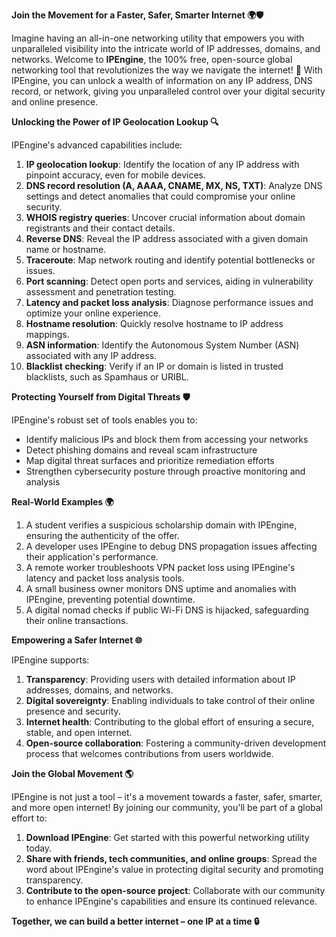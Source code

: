 **Join the Movement for a Faster, Safer, Smarter Internet 🌍🛡️**

Imagine having an all-in-one networking utility that empowers you with unparalleled visibility into the intricate world of IP addresses, domains, and networks. Welcome to **IPEngine**, the 100% free, open-source global networking tool that revolutionizes the way we navigate the internet! 🚀 With IPEngine, you can unlock a wealth of information on any IP address, DNS record, or network, giving you unparalleled control over your digital security and online presence.

**Unlocking the Power of IP Geolocation Lookup 🔍**

IPEngine's advanced capabilities include:

1. **IP geolocation lookup**: Identify the location of any IP address with pinpoint accuracy, even for mobile devices.
2. **DNS record resolution (A, AAAA, CNAME, MX, NS, TXT)**: Analyze DNS settings and detect anomalies that could compromise your online security.
3. **WHOIS registry queries**: Uncover crucial information about domain registrants and their contact details.
4. **Reverse DNS**: Reveal the IP address associated with a given domain name or hostname.
5. **Traceroute**: Map network routing and identify potential bottlenecks or issues.
6. **Port scanning**: Detect open ports and services, aiding in vulnerability assessment and penetration testing.
7. **Latency and packet loss analysis**: Diagnose performance issues and optimize your online experience.
8. **Hostname resolution**: Quickly resolve hostname to IP address mappings.
9. **ASN information**: Identify the Autonomous System Number (ASN) associated with any IP address.
10. **Blacklist checking**: Verify if an IP or domain is listed in trusted blacklists, such as Spamhaus or URIBL.

**Protecting Yourself from Digital Threats 🛡️**

IPEngine's robust set of tools enables you to:

* Identify malicious IPs and block them from accessing your networks
* Detect phishing domains and reveal scam infrastructure
* Map digital threat surfaces and prioritize remediation efforts
* Strengthen cybersecurity posture through proactive monitoring and analysis

**Real-World Examples 🌍**

1. A student verifies a suspicious scholarship domain with IPEngine, ensuring the authenticity of the offer.
2. A developer uses IPEngine to debug DNS propagation issues affecting their application's performance.
3. A remote worker troubleshoots VPN packet loss using IPEngine's latency and packet loss analysis tools.
4. A small business owner monitors DNS uptime and anomalies with IPEngine, preventing potential downtime.
5. A digital nomad checks if public Wi-Fi DNS is hijacked, safeguarding their online transactions.

**Empowering a Safer Internet 🌐**

IPEngine supports:

1. **Transparency**: Providing users with detailed information about IP addresses, domains, and networks.
2. **Digital sovereignty**: Enabling individuals to take control of their online presence and security.
3. **Internet health**: Contributing to the global effort of ensuring a secure, stable, and open internet.
4. **Open-source collaboration**: Fostering a community-driven development process that welcomes contributions from users worldwide.

**Join the Global Movement 🌎**

IPEngine is not just a tool – it's a movement towards a faster, safer, smarter, and more open internet! By joining our community, you'll be part of a global effort to:

1. **Download IPEngine**: Get started with this powerful networking utility today.
2. **Share with friends, tech communities, and online groups**: Spread the word about IPEngine's value in protecting digital security and promoting transparency.
3. **Contribute to the open-source project**: Collaborate with our community to enhance IPEngine's capabilities and ensure its continued relevance.

**Together, we can build a better internet – one IP at a time 🔒**